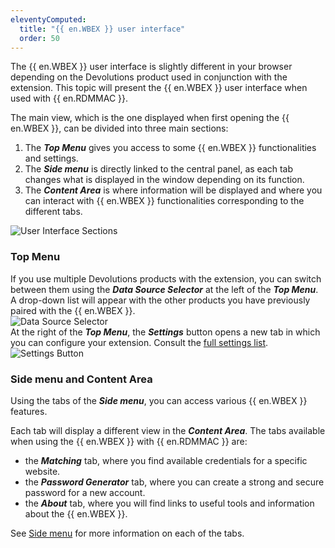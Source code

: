 ```yaml
---
eleventyComputed:
  title: "{{ en.WBEX }} user interface"
  order: 50
---
```

The {{ en.WBEX }} user interface is slightly different in your browser depending on the Devolutions product used in conjunction with the extension. This topic will present the {{ en.WBEX }} user interface when used with {{ en.RDMMAC }}.  

The main view, which is the one displayed when first opening the {{ en.WBEX }}, can be divided into three main sections:  

1. The ***Top Menu*** gives you access to some {{ en.WBEX }} functionalities and settings. 
1. The ***Side menu*** is directly linked to the central panel, as each tab changes what is displayed in the window depending on its function. 
1. The ***Content Area*** is where information will be displayed and where you can interact with {{ en.WBEX }} functionalities corresponding to the different tabs.  

![User Interface Sections](https://webdevolutions.azureedge.net/docs/en/rdm/mac/RDMMac2034.png) 

### Top Menu 

If you use multiple Devolutions products with the extension, you can switch between them using the ***Data Source Selector*** at the left of the ***Top Menu***. A drop-down list will appear with the other products you have previously paired with the {{ en.WBEX }}.  
![Data Source Selector](https://webdevolutions.azureedge.net/docs/en/rdm/mac/RDMMac2035.png)  
At the right of the ***Top Menu***, the ***Settings*** button opens a new tab in which you can configure your extension. Consult the [full settings list](/rdm/mac/workspace-browser-extension/settings/).  
![Settings Button](https://webdevolutions.azureedge.net/docs/en/rdm/mac/RDMMac2036.png)  

### Side menu and Content Area 

Using the tabs of the ***Side menu***, you can access various {{ en.WBEX }} features.  

Each tab will display a different view in the ***Content Area***. The tabs available when using the {{ en.WBEX }} with {{ en.RDMMAC }} are:  

* the ***Matching*** tab, where you find available credentials for a specific website. 
* the ***Password Generator*** tab, where you can create a strong and secure password for a new account. 
* the ***About*** tab, where you will find links to useful tools and information about the {{ en.WBEX }}.  

See [Side menu](/rdm/mac/workspace-browser-extension/workspace-browser-extension-user-interface/side-menu/) for more information on each of the tabs. 
